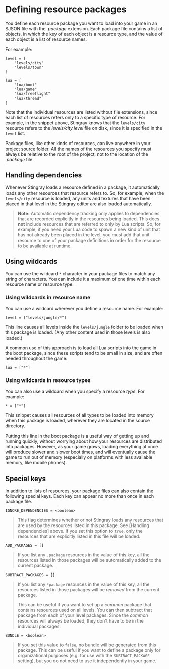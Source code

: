 # Defining resource packages

You define each resource package you want to load into your game in an SJSON file with the *.package* extension. Each package file contains a list of objects, in which the key of each object is a resource type, and the value of each object is a list of resource names.

For example:

~~~{sjson}
level = [
    "levels/city"
    "levels/town"
]

lua = [
    "lua/boot"
    "lua/game"
    "lua/freeflight"
    "lua/thread"
]
~~~

Note that the individual resources are listed without file extensions, since each list of resources refers only to a specific type of resource. For example, in the snippet above, Stingray knows that the `levels/city` resource refers to the *levels/city.level* file on disk, since it is specified in the `level` list.

Package files, like other kinds of resources, can live anywhere in your project source folder. All the names of the resources you specify must always be relative to the root of the project, not to the location of the *.package* file.

## Handling dependencies

Whenever Stingray loads a resource defined in a package, it automatically loads any other resources that resource refers to. So, for example, when the `levels/city` resource is loaded, any units and textures that have been placed in that level in the Stingray editor are also loaded automatically.

> **Note:** Automatic dependency tracking only applies to dependencies that are recorded explicitly in the resources being loaded. This does **not** include resources that are referred to only by Lua scripts. So, for example, if you need your Lua code to spawn a new kind of unit that has not already been placed in the level, you must add that unit resource to one of your package definitions in order for the resource to be available at runtime.

## Using wildcards

You can use the wildcard `*` character in your package files to match any string of characters. You can include it a maximum of one time within each resource name or resource type.

### Using wildcards in resource name

You can use a wildcard wherever you define a resource name. For example:

~~~{sjson}
level = ["levels/jungle/*"]
~~~

This line causes all levels inside the `levels/jungle` folder to be loaded when this package is loaded. (Any other content used in those levels is also loaded.)

A common use of this approach is to load all Lua scripts into the game in the boot package, since these scripts tend to be small in size, and are often needed throughout the game:

~~~{sjson}
lua = ["*"]
~~~

### Using wildcards in resource types

You can also use a wildcard when you specify a resource *type*. For example:

~~~{sjson}
* = ["*"]
~~~

This snippet causes all resources of all types to be loaded into memory when this package is loaded, wherever they are located in the source directory.

Putting this line in the boot package is a useful way of getting up and running quickly, without worrying about how your resources are distributed into packages. However, as your game grows, loading everything at once will produce slower and slower boot times, and will eventually cause the game to run out of memory (especially on platforms with less available memory, like mobile phones).

## Special keys

In addition to lists of resources, your package files can also contain the following special keys. Each key can appear no more than once in each package file.

`IGNORE_DEPENDENCIES = <boolean>`

>	This flag determines whether or not Stingray loads any resources that are used by the resources listed in this package. See [Handling dependencies] above. If you set this option to `true`, only the resources that are explicitly listed in this file will be loaded.

`ADD_PACKAGES = []`

>	If you list any `.package` resources in the value of this key, all the resources listed in those packages will be automatically added to the current package.

`SUBTRACT_PACKAGES = []`

>	If you list any `*package` resources in the value of this key, all the resources listed in those packages will be *removed* from the current package.
>
>	This can be useful if you want to set up a *common* package that contains resources used on all levels. You can then subtract that package from each of your level packages. Since the *common* resources will always be loaded, they don't have to be in the individual packages.

`BUNDLE = <boolean>`

>	If you set this value to `false`, no bundle will be generated from this package. This can be useful if you want to define a package only for organizational purposes (e.g. for use with the `SUBTRACT_PACKAGE` setting), but you do not need to use it independently in your game.
